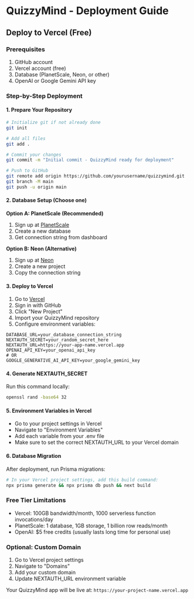 # QuizzyMind - Deployment Guide

## Deploy to Vercel (Free)

### Prerequisites
1. GitHub account
2. Vercel account (free)
3. Database (PlanetScale, Neon, or other)
4. OpenAI or Google Gemini API key

### Step-by-Step Deployment

#### 1. Prepare Your Repository
```bash
# Initialize git if not already done
git init

# Add all files
git add .

# Commit your changes
git commit -m "Initial commit - QuizzyMind ready for deployment"

# Push to GitHub
git remote add origin https://github.com/yourusername/quizzymind.git
git branch -M main
git push -u origin main
```

#### 2. Database Setup (Choose one)

**Option A: PlanetScale (Recommended)**
1. Sign up at [PlanetScale](https://planetscale.com/)
2. Create a new database
3. Get connection string from dashboard

**Option B: Neon (Alternative)**
1. Sign up at [Neon](https://neon.tech/)
2. Create a new project
3. Copy the connection string

#### 3. Deploy to Vercel
1. Go to [Vercel](https://vercel.com/)
2. Sign in with GitHub
3. Click "New Project"
4. Import your QuizzyMind repository
5. Configure environment variables:

```
DATABASE_URL=your_database_connection_string
NEXTAUTH_SECRET=your_random_secret_here
NEXTAUTH_URL=https://your-app-name.vercel.app
OPENAI_API_KEY=your_openai_api_key
# OR
GOOGLE_GENERATIVE_AI_API_KEY=your_google_gemini_key
```

#### 4. Generate NEXTAUTH_SECRET
Run this command locally:
```bash
openssl rand -base64 32
```

#### 5. Environment Variables in Vercel
- Go to your project settings in Vercel
- Navigate to "Environment Variables"
- Add each variable from your .env file
- Make sure to set the correct NEXTAUTH_URL to your Vercel domain

#### 6. Database Migration
After deployment, run Prisma migrations:
```bash
# In your Vercel project settings, add this build command:
npx prisma generate && npx prisma db push && next build
```

### Free Tier Limitations
- Vercel: 100GB bandwidth/month, 1000 serverless function invocations/day
- PlanetScale: 1 database, 1GB storage, 1 billion row reads/month
- OpenAI: $5 free credits (usually lasts long time for personal use)

### Optional: Custom Domain
1. Go to Vercel project settings
2. Navigate to "Domains" 
3. Add your custom domain
4. Update NEXTAUTH_URL environment variable

Your QuizzyMind app will be live at: `https://your-project-name.vercel.app`
